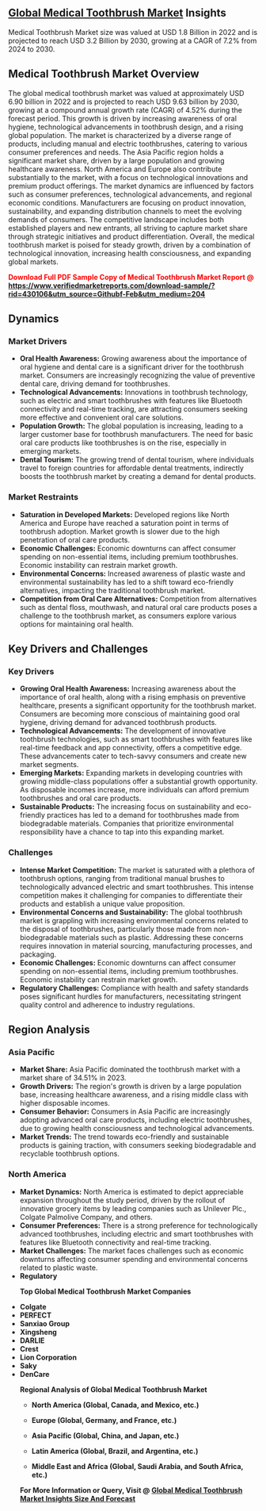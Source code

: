 <h2><a href="https://www.verifiedmarketreports.com/download-sample/?rid=430106&amp;utm_source=Githubf&amp;utm_medium=204" target="_blank">Global Medical Toothbrush Market</a> Insights</h2><p>Medical Toothbrush Market size was valued at USD 1.8 Billion in 2022 and is projected to reach USD 3.2 Billion by 2030, growing at a CAGR of 7.2% from 2024 to 2030.</p><p> <h2>Medical Toothbrush Market Overview</h2> <p>The global medical toothbrush market was valued at approximately USD 6.90 billion in 2022 and is projected to reach USD 9.63 billion by 2030, growing at a compound annual growth rate (CAGR) of 4.52% during the forecast period. This growth is driven by increasing awareness of oral hygiene, technological advancements in toothbrush design, and a rising global population. The market is characterized by a diverse range of products, including manual and electric toothbrushes, catering to various consumer preferences and needs. The Asia Pacific region holds a significant market share, driven by a large population and growing healthcare awareness. North America and Europe also contribute substantially to the market, with a focus on technological innovations and premium product offerings. The market dynamics are influenced by factors such as consumer preferences, technological advancements, and regional economic conditions. Manufacturers are focusing on product innovation, sustainability, and expanding distribution channels to meet the evolving demands of consumers. The competitive landscape includes both established players and new entrants, all striving to capture market share through strategic initiatives and product differentiation. Overall, the medical toothbrush market is poised for steady growth, driven by a combination of technological innovation, increasing health consciousness, and expanding global markets.</p> <p><strong><p><span class=""><span style="color: #ff0000;"><strong>Download Full PDF Sample Copy of Medical Toothbrush Market Report</strong> @ </span><a href="https://www.verifiedmarketreports.com/download-sample/?rid=430106&amp;utm_source=Githubf-Feb&amp;utm_medium=204" target="_blank">https://www.verifiedmarketreports.com/download-sample/?rid=430106&amp;utm_source=Githubf-Feb&amp;utm_medium=204</a></span></p></strong></p> <h2>Dynamics</h2> <h3>Market Drivers</h3> <ul> <li><strong>Oral Health Awareness:</strong> Growing awareness about the importance of oral hygiene and dental care is a significant driver for the toothbrush market. Consumers are increasingly recognizing the value of preventive dental care, driving demand for toothbrushes.</li> <li><strong>Technological Advancements:</strong> Innovations in toothbrush technology, such as electric and smart toothbrushes with features like Bluetooth connectivity and real-time tracking, are attracting consumers seeking more effective and convenient oral care solutions.</li> <li><strong>Population Growth:</strong> The global population is increasing, leading to a larger customer base for toothbrush manufacturers. The need for basic oral care products like toothbrushes is on the rise, especially in emerging markets.</li> <li><strong>Dental Tourism:</strong> The growing trend of dental tourism, where individuals travel to foreign countries for affordable dental treatments, indirectly boosts the toothbrush market by creating a demand for dental products.</li> </ul> <h3>Market Restraints</h3> <ul> <li><strong>Saturation in Developed Markets:</strong> Developed regions like North America and Europe have reached a saturation point in terms of toothbrush adoption. Market growth is slower due to the high penetration of oral care products.</li> <li><strong>Economic Challenges:</strong> Economic downturns can affect consumer spending on non-essential items, including premium toothbrushes. Economic instability can restrain market growth.</li> <li><strong>Environmental Concerns:</strong> Increased awareness of plastic waste and environmental sustainability has led to a shift toward eco-friendly alternatives, impacting the traditional toothbrush market.</li> <li><strong>Competition from Oral Care Alternatives:</strong> Competition from alternatives such as dental floss, mouthwash, and natural oral care products poses a challenge to the toothbrush market, as consumers explore various options for maintaining oral health.</li> </ul> <h2>Key Drivers and Challenges</h2> <h3>Key Drivers</h3> <ul> <li><strong>Growing Oral Health Awareness:</strong> Increasing awareness about the importance of oral health, along with a rising emphasis on preventive healthcare, presents a significant opportunity for the toothbrush market. Consumers are becoming more conscious of maintaining good oral hygiene, driving demand for advanced toothbrush products.</li> <li><strong>Technological Advancements:</strong> The development of innovative toothbrush technologies, such as smart toothbrushes with features like real-time feedback and app connectivity, offers a competitive edge. These advancements cater to tech-savvy consumers and create new market segments.</li> <li><strong>Emerging Markets:</strong> Expanding markets in developing countries with growing middle-class populations offer a substantial growth opportunity. As disposable incomes increase, more individuals can afford premium toothbrushes and oral care products.</li> <li><strong>Sustainable Products:</strong> The increasing focus on sustainability and eco-friendly practices has led to a demand for toothbrushes made from biodegradable materials. Companies that prioritize environmental responsibility have a chance to tap into this expanding market.</li> </ul> <h3>Challenges</h3> <ul> <li><strong>Intense Market Competition:</strong> The market is saturated with a plethora of toothbrush options, ranging from traditional manual brushes to technologically advanced electric and smart toothbrushes. This intense competition makes it challenging for companies to differentiate their products and establish a unique value proposition.</li> <li><strong>Environmental Concerns and Sustainability:</strong> The global toothbrush market is grappling with increasing environmental concerns related to the disposal of toothbrushes, particularly those made from non-biodegradable materials such as plastic. Addressing these concerns requires innovation in material sourcing, manufacturing processes, and packaging.</li> <li><strong>Economic Challenges:</strong> Economic downturns can affect consumer spending on non-essential items, including premium toothbrushes. Economic instability can restrain market growth.</li> <li><strong>Regulatory Challenges:</strong> Compliance with health and safety standards poses significant hurdles for manufacturers, necessitating stringent quality control and adherence to industry regulations.</li> </ul> <h2>Region Analysis</h2> <h3>Asia Pacific</h3> <ul> <li><strong>Market Share:</strong> Asia Pacific dominated the toothbrush market with a market share of 34.51% in 2023.</li> <li><strong>Growth Drivers:</strong> The region's growth is driven by a large population base, increasing healthcare awareness, and a rising middle class with higher disposable incomes.</li> <li><strong>Consumer Behavior:</strong> Consumers in Asia Pacific are increasingly adopting advanced oral care products, including electric toothbrushes, due to growing health consciousness and technological advancements.</li> <li><strong>Market Trends:</strong> The trend towards eco-friendly and sustainable products is gaining traction, with consumers seeking biodegradable and recyclable toothbrush options.</li> </ul> <h3>North America</h3> <ul> <li><strong>Market Dynamics:</strong> North America is estimated to depict appreciable expansion throughout the study period, driven by the rollout of innovative grocery items by leading companies such as Unilever Plc., Colgate Palmolive Company, and others.</li> <li><strong>Consumer Preferences:</strong> There is a strong preference for technologically advanced toothbrushes, including electric and smart toothbrushes with features like Bluetooth connectivity and real-time tracking.</li> <li><strong>Market Challenges:</strong> The market faces challenges such as economic downturns affecting consumer spending and environmental concerns related to plastic waste.</li> <li><strong>Regulatory</p><p><strong>Top Global Medical Toothbrush Market Companies</strong></p><div data-test-id=""><p><li>Colgate</li><li> PERFECT</li><li> Sanxiao Group</li><li> Xingsheng</li><li> DARLIE</li><li> Crest</li><li> Lion Corporation</li><li> Saky</li><li> DenCare</li></p><div><strong>Regional Analysis of&nbsp;Global Medical Toothbrush Market</strong></div><ul><li dir="ltr"><p dir="ltr">North America&nbsp;(Global, Canada, and Mexico, etc.)</p></li><li dir="ltr"><p dir="ltr">Europe (Global, Germany, and France, etc.)</p></li><li dir="ltr"><p dir="ltr">Asia Pacific&nbsp;(Global, China, and Japan, etc.)</p></li><li dir="ltr"><p dir="ltr">Latin America&nbsp;(Global, Brazil, and Argentina, etc.)</p></li><li dir="ltr">Middle East and Africa&nbsp;(Global, Saudi Arabia, and South Africa, etc.)</li></ul><p><strong>For More Information or Query, Visit @&nbsp;</strong><strong><a href="https://www.verifiedmarketreports.com/product/medical-toothbrush-market/?utm_source=Githubf&amp;utm_medium=204" target="_blank">Global Medical Toothbrush Market Insights Size And Forecast</a></strong></p></div>
